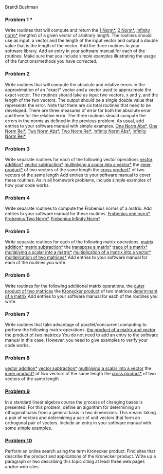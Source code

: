  Brandi Bushman
### Problem 1 *
Write routines that will compute and return the [1 Norm*](https://github.com/brandibushman/Math-4610-USU-Keobbe/blob/master/Software%20Manual%20Folder/1%20Norm%20Lengths.md), [2 Norm*](https://github.com/brandibushman/Math-4610-USU-Keobbe/blob/master/Software%20Manual%20Folder/2%20Norm%20Lengths.md),  [infinity norm*](https://github.com/brandibushman/Math-4610-USU-Keobbe/blob/master/Software%20Manual%20Folder/Inf%20Norm%20Lengths.md) (lengths) of a given vector of arbitrary length. The routines should use as input, a vector and the length of the input vector and output a double value that is the length of the vector. Add the three routines to your software library. Add an entry in your software manual for each of the routines. Make sure that you include simple examples illustrating the usage of the functions/methods you have corrected.



### Problem 2 
Write routines that will compute the absolute and relative errors in the approximation of an "exact" vector and a vector used to approximate the exact vector. The routines should take as input two vectors, x and y, and the length of the two vectors. The output should be a single double value that represents the error. Note that there are six total routines that need to be developed. There are three measures of error for both the absolute error and three for the relative error. The three routines should compute the errors in the norms as defined in the previous problem. As usual, add entries to your software manual with simple examples.
[One Norm Abs*](https://github.com/brandibushman/Math-4610-USU-Keobbe/blob/master/Software%20Manual%20Folder/One%20Norm%20Abs.md), [One Norm Rel*](https://github.com/brandibushman/Math-4610-USU-Keobbe/blob/master/Software%20Manual%20Folder/One%20Norm%20Rel.md), [Two Norm Abs*](https://github.com/brandibushman/Math-4610-USU-Keobbe/blob/master/Software%20Manual%20Folder/Two%20Norm%20Abs.md), [Two Norm Rel*](https://github.com/brandibushman/Math-4610-USU-Keobbe/blob/master/Software%20Manual%20Folder/Two%20Norm%20Rel.md), [Infinity Norm Abs*](https://github.com/brandibushman/Math-4610-USU-Keobbe/blob/master/Software%20Manual%20Folder/Infinity%20Norm%20Abs.md), [Infinity Norm Rel*](https://github.com/brandibushman/Math-4610-USU-Keobbe/blob/master/Software%20Manual%20Folder/Infinity%20Norm%20Rel.md)

### Problem  3
Write separate routines for each of the following vector operations
[vector addition*](https://github.com/brandibushman/Math-4610-USU-Keobbe/blob/master/Software%20Manual%20Folder/vector%20addition.md)
[vector subtraction*](https://github.com/brandibushman/Math-4610-USU-Keobbe/blob/master/Software%20Manual%20Folder/vector%20subtraction.md)
[multiplying a scalar into a vector*](https://github.com/brandibushman/Math-4610-USU-Keobbe/blob/master/Software%20Manual%20Folder/multiplying%20a%20scalar%20into%20a%20vector.md)
the [inner product*](https://github.com/brandibushman/Math-4610-USU-Keobbe/blob/master/Software%20Manual%20Folder/inner%20product.md) of two vectors of the same length
the [cross product*](https://github.com/brandibushman/Math-4610-USU-Keobbe/blob/master/Software%20Manual%20Folder/cross%20product.md) of two vectors of the same length
Add entries to your software manual to cover these routines. As in all homework problems, include simple examples of how your code works.
 
### Problem 4
Write separate routines to compute the Frobenius norms of a matrix. Add entries to your software manual for these routines.
[Frobenius one norm*](https://github.com/brandibushman/Math-4610-USU-Keobbe/blob/master/Software%20Manual%20Folder/Frobenius%20one%20norm.md), [Frobenius Two Norm*](https://github.com/brandibushman/Math-4610-USU-Keobbe/blob/master/Software%20Manual%20Folder/Frobenius%20Two%20Norm.MD),  [Frobenius Infinity Norm*](https://github.com/brandibushman/Math-4610-USU-Keobbe/blob/master/Software%20Manual%20Folder/Frobenius%20Infinity%20Norm.md)

### Problem 5
Write separate routines for each of the following matrix operations.
[matrix addition*](https://github.com/brandibushman/Math-4610-USU-Keobbe/blob/master/Software%20Manual%20Folder/matrix%20addition.md)
[matrix subtraction*](https://github.com/brandibushman/Math-4610-USU-Keobbe/blob/master/Software%20Manual%20Folder/matrix%20subtraction.md)
the [transpose a matrix*](https://github.com/brandibushman/Math-4610-USU-Keobbe/blob/master/Software%20Manual%20Folder/transpose%20a%20matrix.md)
[trace of a matrix*](https://github.com/brandibushman/Math-4610-USU-Keobbe/blob/master/Software%20Manual%20Folder/trace%20of%20a%20matrix.md)
[multiplying a scalar into a matrix*](https://github.com/brandibushman/Math-4610-USU-Keobbe/blob/master/Software%20Manual%20Folder/multiplying%20a%20scalar%20into%20a%20matrix.md)
[multiplication of a matrix into a vector*](https://github.com/brandibushman/Math-4610-USU-Keobbe/blob/master/Software%20Manual%20Folder/multiplication%20of%20a%20matrix%20into%20a%20vector.md)
[multiplication of two matrices*](https://github.com/brandibushman/Math-4610-USU-Keobbe/blob/master/Software%20Manual%20Folder/multiplication%20of%20two%20matrices.md)
Add entries to your software manual for each of the routines you write.

### Problem 6
Write routines for the following additional matrix operations.
the [outer product of two matrices](https://github.com/brandibushman/Math-4610-USU-Keobbe/blob/master/Software%20Manual%20Folder/outer%20product.md)
the [Kronecker product](https://github.com/brandibushman/Math-4610-USU-Keobbe/blob/master/Software%20Manual%20Folder/Kronecker%20product.md) of two matrices
[determinant of a matrix](https://github.com/brandibushman/Math-4610-USU-Keobbe/blob/master/Software%20Manual%20Folder/determinant.md)
Add entries to your software manual for each of the routines you write.
 
### Problem 7
 Write routines that take advantage of parallel/concurrent computing to perform the following matrix operations.
[the product of a matrix and vector](https://github.com/brandibushman/Math-4610-USU-Keobbe/blob/master/Practice/the%20product%20of%20a%20matrix%20and%20vector%20parallel.md)
[the product of two matrices](https://github.com/brandibushman/Math-4610-USU-Keobbe/blob/master/Practice/product%20of%20two%20matrices%20parallel.md)
You do not need to add an entry to the software manual in this case. However, you need to give examples to verify your code works.


### Problem 8 
[vector addition*](https://github.com/brandibushman/Math-4610-USU-Keobbe/blob/master/Software%20Manual%20Folder/vector%20addition.md)
[vector subtraction*](https://github.com/brandibushman/Math-4610-USU-Keobbe/blob/master/Software%20Manual%20Folder/vector%20subtraction.md)
[multiplying a scalar into a vector](https://github.com/brandibushman/Math-4610-USU-Keobbe/blob/master/Software%20Manual%20Folder/multiplying%20a%20scalar%20into%20a%20vector.md)
the [inner product*](https://github.com/brandibushman/Math-4610-USU-Keobbe/blob/master/Software%20Manual%20Folder/inner%20product.md) of two vectors of the same length
the [cross product*](https://github.com/brandibushman/Math-4610-USU-Keobbe/blob/master/Software%20Manual%20Folder/cross%20product.md) of two vectors of the same length

### [Problem 9](https://github.com/brandibushman/Math-4610-USU-Keobbe/blob/master/Software%20Manual%20Folder/Change%20of%20Basis.md)
 In a standard linear algebra course the process of changing bases is presented. For this problem, define an algorithm for determining an othogonal basis from a general basis in two dimensions. This means taking a pair of vectors and determining a pair of unit vectors that form an orthogonal pair of vectors. Include an entry in your software manual with some simple examples.

### [Problem 10](https://github.com/brandibushman/Math-4610-USU-Keobbe/blob/master/Practice/Problem%2010%20hw%203.md)
Perform an online search using the term Kronecker product. Find sites that describe the product and applications of the Kronecker product. Write up a paragraph or two describing this topic citing at least three web pages and/or web sites.

